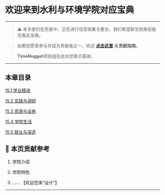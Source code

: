 # 欢迎来到水利与环境学院对应宝典

---

> ⚠️ 本手册仍在完善中，正在进行信息收集与整合，我们希望新生到来前能完善此宝典。  

> 如果您愿意参与并成为贡献者之一，欢迎 **[点击这里](/CONTRIBUTING.md)** 看**贡献指南**。

> **TimeNugget**项目组在此向您表示感谢。

---

## 本章目录

[15.1 学业精进](/SurvivalManual/ujn/Second/15/one.md)

[15.2 实践与调研](/SurvivalManual/ujn/Second/15/two.md)

[15.3 资源与设施](/SurvivalManual/ujn/Second/15/three.md)

[15.4 学院生活](/SurvivalManual/ujn/Second/15/four.md)

[15.5 就业与深造](/SurvivalManual/ujn/Second/15/five.md)

## 📌 本页贡献参考

1. 学院介绍  

2. 学院特色  

3. ……  【欢迎您来“设计”】

---
